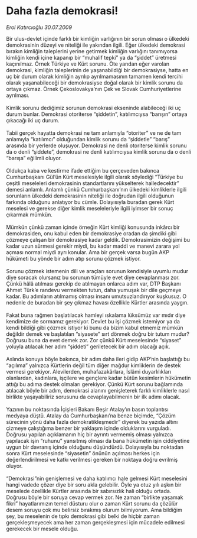 # Daha fazla demokrasi!

*Erol Katırcıoğlu 30.07.2009*

<div class="taraf_structure_2col_1zq">
<div class="margen_n">



 <p>Bir ulus-devlet içinde farklı bir kimliğin varlığının bir sorun olması o ülkedeki demokrasinin düzeyi ve niteliği ile yakından ilgili. Eğer ülkedeki demokrasi bırakın kimliğin taleplerini yerine getirmek kimliğin varlığını tanımıyorsa kimliğin kendi içine kapanıp bir “muhalif tepki” ya da “şiddet” üretmesi kaçınılmaz. Örnek Türkiye ve Kürt sorunu. Öte yandan eğer varolan demokrasi, kimliğin taleplerinin de yaşanabildiği bir demokrasiyse, hatta en uç bir durum olarak kimliğin ayrılıp ayrılmamasının tamamen kendi tercihi olarak yaşanabileceği bir demokrasiyse doğal olarak bir kimlik sorunu da ortaya çıkmaz. Örnek Çekoslovakya’nın Çek ve Slovak Cumhuriyetlerine ayrılması. <br/><br/>Kimlik sorunu dediğimiz sorunun demokrasi ekseninde alabileceği iki uç durum bunlar. Demokrasi otoriterse “şiddetin”, katılımcıysa “barışın” ortaya çıkacağı iki uç durum. <br/><br/>Tabii gerçek hayatta demokrasi ne tam anlamıyla “otoriter” ve ne de tam anlamıyla “katılımcı” olduğundan kimlik sorunu da “şiddetle” “barış” arasında bir yerlerde oluşuyor. Demokrasi ne denli otoriterse kimlik sorunu da o denli “şiddete”, demokrasi ne denli katılımcıysa kimlik sorunu da o denli “barışa” eğilimli oluyor. <br/><br/>Oldukça kaba ve kestirme ifade ettiğim bu çerçeveden bakınca Cumhurbaşkanı Gül’ün Kürt meselesiyle ilgili olarak söylediği “Türkiye bu çeşitli meseleleri demokrasinin standartlarını yükselterek halledecektir” demesi anlamlı. Anlamlı çünkü Cumhurbaşkanı’nın ülkedeki kimliklerle ilgili sorunların ülkedeki demokrasinin niteliği ile doğrudan ilgili olduğunun farkında olduğunu anlatıyor bu cümle. Dolayısıyla buradan gerek Kürt meselesi ve gerekse diğer kimlik meseleleriyle ilgili iyimser bir sonuç çıkarmak mümkün. <br/><br/>Mümkün çünkü zaman içinde örneğin Kürt kimliği konusunda inkârcı bir demokrasiden, onu kabul eden bir demokrasiye oradan da şimdiki gibi çözmeye çalışan bir demokrasiye kadar geldik. Demokrasimizin değişimi bu kadar uzun sürmesi gerekir miydi, bu kadar maddi ve manevi zarara yol açması normal miydi ayrı konular. Ama bir gerçek varsa bugün AKP hükümeti bu yönde bir adım atıp sorunu çözmek istiyor. <br/><br/>Sorunu çözmek istemenin dili ve araçları sorunun kendisiyle uyumlu mudur diye soracak olursanız bu sorunun tümüyle evet diye cevaplanması zor. Çünkü hâlâ atılması gerekip de atılmayan onlarca adım var, DTP Başkanı Ahmet Türk’e randevu vermekten tutun, daha yumuşak bir dile geçmeye kadar. Bu adımların atılmamış olması insanı umutsuzlandırıyor kuşkusuz. O nedenle de buradan bir şey çıkmaz havası özellikle Kürtler arasında yaygın. <br/><br/>Fakat buna rağmen başlatılacak hamleyi ıskalama lüksümüz var mıdır diye kendimize de sormamız gerekiyor. Devlet bu işi çözmek istemiyor ya da kendi bildiği gibi çözmek istiyor ki bunu da bizim kabul etmemiz mümkün değildir demek ve başlatılan “siyasete” sırt dönmek doğru bir tutum mudur? Doğrusu buna da evet demek zor. Zor çünkü Kürt meselesinde “siyaset” yoluyla atılacak her adım “şiddeti” geriletecek bir adım olacağı açık. <br/><br/>Aslında konuya böyle bakınca, bir adım daha ileri gidip AKP’nin başlattığı bu “açılıma” yalnızca Kürtlerin değil tüm diğer mağdur kimliklerin de destek vermesi gerekiyor. Alevilerden, muhafazakârlara, İslâmi duyarlılıkları olanlardan, kadınlara, işçilere ve gençlere kadar bütün kesimlerin hükümetin attığı bu adıma destek olmaları gerekiyor. Çünkü Kürt sorunu bağlamında atılacak böyle bir adım, demokrasi alanını genişleterek farklı kimliklerle nasıl birlikte yaşayabiliriz sorusunu da cevaplayabilmenin bir ilk adımı olacak. <br/><br/>Yazının bu noktasında İçişleri Bakanı Beşir Atalay’ın basın toplantısı medyaya düştü. Atalay da Cumhurbaşkanı’na benze biçimde, “Çözüm sürecinin yönü daha fazla demokratikleşmedir” diyerek bu yazıda altını çizmeye çalıştığıma benzer bir yaklaşım içinde olduklarını vurguladı. Doğrusu yapılan açıklamanın hiç bir ayrıntı vermemiş olması yalnızca yapılacak işin “ruhunu” yansıtmış olması da bana hükümetin işin ciddiyetine uygun bir davranış içinde olduğunu düşündürdü. Dolayısıyla bu noktadan sonra Kürt meselesinde “siyasetin” önünün açılması herkes için değerlendirilmesi ve katkı verilmesi gereken bir noktaya doğru evrilmiş oluyor. <br/><br/>“Demokrasi”nin genişlemesi ve daha katılımcı hale gelmesi Kürt meselesini hangi vadede çözer diye bir soru akla gelebilir. Öyle ya otuz yılı aşkın bir meselede özellikle Kürtler arasında bir sabırsızlık hali olduğu ortada. Doğrusu böyle bir soruya cevap vermek zor. Ne zaman “birlikte yaşamak fikri” hayatlarımızın temel düsturu olur o zaman Kürt sorunu da çözülür desem soruyu çok mu belirsiz bırakmış olurum bilmiyorum. Ama bildiğim şey, bu meselenin de tıpkı demokrasi gibi belki de hiçbir zaman gerçekleşmeyecek ama her zaman gerçekleşmesi için mücadele edilmesi gerekecek bir mesele olduğu.</p>
<br/>
<br/>
<br/>



<br/>


<div id="taraf_not">
</div>

</div>


</div>
